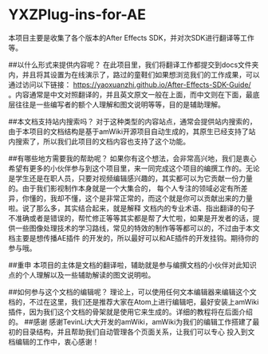 ﻿# YXZPlug-ins-for-AE
本项目主要是收集了各个版本的After Effects SDK，并对次SDK进行翻译等工作等。

##以什么形式来提供内容呢？
在此项目里，我们将翻译工作都提交到docs文件夹内，并且将其设置为在线演示了，路过的童鞋们如果想浏览我们的工作成果，可以通过访问以下链接：
https://yaoxuanzhi.github.io/After-Effects-SDK-Guide/ 。内容通常是中文对照翻译的，并且英文原文一般在上面，而中文则在下面，最底层往往是一些编写者的额个人理解和图文说明等等，目的是辅助理解。

##本文档支持站内搜索吗？
对于这种类型的内容站点，通常会提供站内搜索的，由于本项目的文档结构是基于amWiki开源项目自动生成的，其原生已经支持了站内搜索了，所以我们此项目的文档内容也支持了这个功能。

##有哪些地方需要我的帮助呢？
如果你有这个想法，会非常高兴地，我们是衷心希望有更多的小伙伴参与到这个项目里，来一同完成这个项目的编撰工作的。无论是学生还是在职人员，只要对视频编辑感兴趣的，其实都可以为它贡献一份力量的。由于我们影视制作本身就是一个大集合的，
每个人专注的领域必定有所差异，你懂的，我却不懂，这个是非常正常的，而这个就是你可以贡献出来的力量啦。说了那么多，其实结合起来，就是解释
文档内的专业术语、指出翻译的句子不准确或者是错误的，帮忙修正等等其实都是帮了大忙啦，如果是开发者的话，提供一些图像处理技术的学习路线，常见的特效的制作等等都可以的，不过由于本文档主要是想传播AE插件
的开发的，所以最好可以和AE插件的开发挂钩。期待你的参与哦。

##重申
本项目的主体是文档的翻译啦，辅助就是参与编撰文档的小伙伴对此知识点的个人理解以及一些辅助解读的图文说明啦。

##如何参与这个文档的编辑呢？
理论上，可以使用任何文本编辑器来编辑这个文档的，不过在这里，我们还是推荐大家在Atom上进行编辑吧，最好安装上amWiki插件，因为我们这个文档的骨架就是使用它来生成的。详细的教程将在后面介绍的。
##感谢
感谢TevinLi大大开发的amWiki，amWiki为我们的编辑工作搭建了最初的目录结构，并且帮助我们自动管理各个页面关系，让我们可以专心
投入到文档编辑的工作中，衷心感谢！


